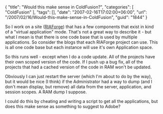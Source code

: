 {
	"title": "Would this make sense in ColdFusion?",
	"categories": [
		"ColdFusion"
	],
	"tags": [],
	"date": "2007-02-16T17:02:00+06:00",
	"url": "/2007/02/16/Would-this-make-sense-in-ColdFusion",
	"guid": "1844"
}

So I work on a site (<a href="http://www.riaforge.org">RIAForge</a>) that has a few components that exist in kind of a "virtual application" mode. That's not a great way to describe it - but what I mean is that there is one code base that is used by multiple applications. So consider the blogs that each RIAForge project can use. This is all one code base but each instance will use it's own Application space.

So this runs well - except when I do a code update. All of the projects have their own scoped version of the code. If I push up a bug fix, all of the projects that had a cached version of the code in RAM won't be updated.

Obviously I can just restart the server (which I'm about to do by the way), but it would be nice (I think) if the Administrator had a way to dump (and I don't mean display, but remove) all data from the server, application, and session scopes. A RAM dump I suppose. 

I could do this by cheating and writing a script to get all the applications, but does this make sense as something to suggest to Adobe?
